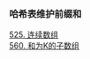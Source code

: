 ### 哈希表维护前缀和
[525. 连续数组](https://leetcode-cn.com/problems/contiguous-array/)  
[560. 和为K的子数组](https://leetcode-cn.com/problems/subarray-sum-equals-k/)  
